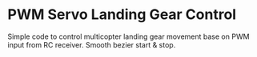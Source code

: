 # PWM Servo Landing Gear Control
Simple code to control multicopter landing gear movement base on PWM input from RC receiver. Smooth bezier start & stop.

